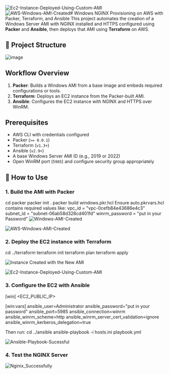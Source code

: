 ![Ec2-Instance-Deployed-Using-Custom-AMI](https://github.com/user-attachments/assets/3b9f73c1-1c12-44f7-a863-5887da42be03)![AWS-Windows-AMI-Created](https://github.com/user-attachments/assets/ebcd8180-f2ce-4412-8421-6fce9b367e65)# Windows NGINX Provisioning on AWS with Packer, Terraform, and Ansible
This project automates the creation of a Windows Server AMI with NGINX installed and HTTPS configured using **Packer** and **Ansible**, then deploys that AMI using **Terraform** on AWS.

## 🧱 Project Structure
![image](https://github.com/user-attachments/assets/dfbce273-021b-40d7-84b5-a5882a41be9b)

## Workflow Overview
1. **Packer**: Builds a Windows AMI from a base image and embeds required configurations or tools.
2. **Terraform**: Deploys an EC2 instance from the Packer-built AMI.
3. **Ansible**: Configures the EC2 instance with NGINX and HTTPS over WinRM.

## Prerequisites
- AWS CLI with credentials configured
- Packer (`>= 0.0.1`)
- Terraform (`v1.3+`)
- Ansible (`v2.9+`)
- A base Windows Server AMI ID (e.g., 2019 or 2022)
- Open WinRM port (`5985`) and configure security group appropriately

## 🔨 How to Use

### 1. Build the AMI with Packer
cd packer
packer init .
packer build windows.pkr.hcl
Ensure auto.pkrvars.hcl contains required values like:
vpc_id         = "vpc-0cefb84e43686e4c3"
subnet_id      = "subnet-06ab58d328cd401fd"
winrm_password = "put in your Password"
![Windows-AMI-Created](https://github.com/user-attachments/assets/502aaafd-e294-482b-a8e6-e2d6696b4535)

![AWS-Windows-AMI-Created](https://github.com/user-attachments/assets/702eee0a-0ac7-4356-82ef-107b4fa0a7e0)

### 2. Deploy the EC2 instance with Terraform
cd ../terraform
terraform init
terraform plan
terraform apply

![Instance Created with the New AMI](https://github.com/user-attachments/assets/84a6ab85-3597-426d-96e7-0a2e2c7f7bd5)

![Ec2-Instance-Deployed-Using-Custom-AMI](https://github.com/user-attachments/assets/2b5ae446-91e0-4146-bd47-a7905ad55069)

### 3. Configure the EC2 with Ansible
[win]
<EC2_PUBLIC_IP>

[win:vars]
ansible_user=Administrator
ansible_password="put in your password"
ansible_port=5985
ansible_connection=winrm
ansible_winrm_scheme=http
ansible_winrm_server_cert_validation=ignore
ansible_winrm_kerberos_delegation=true

Then run:
cd ../ansible
ansible-playbook -i hosts.ini playbook.yml

![Ansible-Playbook-Sucessful](https://github.com/user-attachments/assets/59dd0791-7717-4a90-b07c-01776f2ce7d6)

### 4. Test the NGINX Server

![Nginix_Successfully](https://github.com/user-attachments/assets/b83e7e40-7465-4646-9c90-5404ebe11bac)
